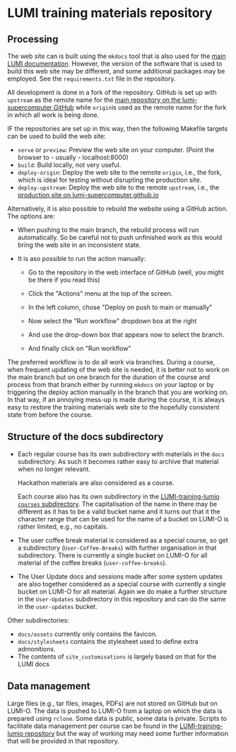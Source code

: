 # LUMI training materials repository

## Processing

The web site can is built using the `mkdocs` tool that is also used for the 
[main LUMI documentation](https://github.com/Lumi-supercomputer/lumi-userguide).
However, the version of the software that is used to build this web site may be
different, and some additional packages may be employed. See the 
`requirements.txt` file in the repository.

All development is done in a fork of the repository. GitHub is set up with
`upstream` as the remote name for the 
[main repository on the lumi-supercomputer GitHub](https://github.com/Lumi-supercomputer/LUMI-training-materials)
while `origin`is used as the remote name for the fork in which all work is being done.

IF the repositories are set up in this way, then the following Makefile targets can
be used to build the web site:

-   `serve` or `preview`: Preview the web site on your computer. (Point the browser to - usually - localhost:8000)
-   `build`: Build locally, not very useful.
-   `deploy-origin`: Deploy the web site to the remote `origin`, i.e., the fork, which is ideal for testing without
    disrupting the production site.
-   `deploy-upstream`: Deploy the web site to the remote `upstream`, i.e., the 
    [production site on lumi-supercomputer.github.io](https://lumi-supercomputer.github.io/LUMI-training-materials/)

Alternatively, it is also possible to rebuild the website using a GitHub action.
The options are:

-   When pushing to the main branch, the rebuild process will run automatically. So be careful not to
    push unfinished work as this would bring the web site in an inconsistent state.

-   It is aso possible to run the action manually:

    -   Go to the repository in the web interface of GitHub (well, you might be there if you read this)

    -   Click the "Actions" menu at the top of the screen.

    -   In the left column, chose "Deploy on push to main or manually"

    -   Now select the "Run workflow" dropdown box at the right

    -   And use the drop-down box that appears now to select the branch.

    -   And finally click on "Run workflow"

The preferred workflow is to do all work via branches. During a course, when frequent updating of the web
site is needed, it is better not to work on the main branch but on one branch for the duration of the course
and process from that branch either by running `mkdocs` on your laptop or by triggering the deploy action
manually in the branch that you are working on. In that way, if an annoying mess-up is made during the course,
it is always easy to restore the training materials web site to the hopefully consistent state from before the
course.


## Structure of the docs subdirectory

-   Each regular course has its own subdirectory with materials in the `docs` subdirectory. As such it becomes
    rather easy to archive that material when no longer relevant.

    Hackathon materials are also considered as a course.

    Each course also has its own subdirectory in the 
    [LUMI-training-lumio `courses` subdirectory](https://github.com/klust/LUMI-training-lumio). The capitalisation
    of the name in there may be different as it has to be a valid bucket name and it turns out that it the character
    range that can be used for the name of a bucket on LUMI-O is rather limited, e.g., no capitals.

-   The user coffee break material is considered as a special course, so get a subdirectory (`User-Coffee-Breaks`) 
    with further organisation in that subdirectory. 
    There is currently a single bucket on LUMI-O for all material of the coffee breaks (`user-coffee-breaks`).

-   The User Update docs and sessions made after some system updates are also together considered as a special course
    with currently a single bucket on LUMI-O for all material. Again we do make a further structure in the `User-Updates` 
    subdirectory in this repository and can do the same in the `user-updates` bucket.

Other subdirectories:

-   `docs/assets` currently only contains the favicon.
-   `docs/stylesheets` contains the stylesheet used to define extra admonitions.
-   The contents of `site_customisations` is largely based on that for the LUMI docs


## Data management

Large files (e.g., tar files, images, PDFs) are not stored on GitHub but on
LUMI-O. The data is pushed to LUMI-O from a laptop on which the data is
prepared using `rclone`. Some data is public, some data is private. 
Scripts to facilitate data management per course can be found in the
[LUMI-training-lumio repository](https://github.com/klust/LUMI-training-lumio)
but the way of working may need some further information that will be provided
in that repository.
